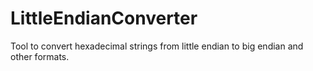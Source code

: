 # LittleEndianConverter
Tool to convert hexadecimal strings from little endian to big endian and other formats. 
